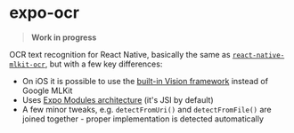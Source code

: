 # expo-ocr

> **Work in progress**

OCR text recognition for React Native, basically the same as [`react-native-mlkit-ocr`](https://github.com/agoldis/react-native-mlkit-ocr), but with a few key differences:

- On iOS it is possible to use the [built-in Vision framework](https://developer.apple.com/documentation/vision) instead of Google MLKit
- Uses [Expo Modules architecture](https://docs.expo.dev/modules/overview/) (it's JSI by default)
- A few minor tweaks, e.g. `detectFromUri()` and `detectFromFile()` are joined together - proper implementation is detected automatically
